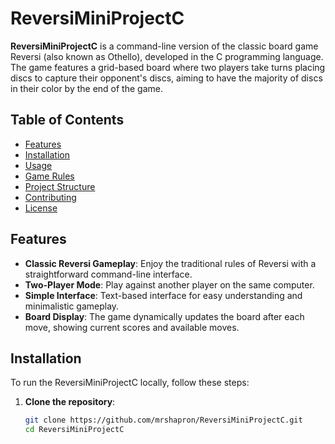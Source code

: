 # ReversiMiniProjectC

**ReversiMiniProjectC** is a command-line version of the classic board game Reversi (also known as Othello), developed in the C programming language. The game features a grid-based board where two players take turns placing discs to capture their opponent's discs, aiming to have the majority of discs in their color by the end of the game.

## Table of Contents

- [Features](#features)
- [Installation](#installation)
- [Usage](#usage)
- [Game Rules](#game-rules)
- [Project Structure](#project-structure)
- [Contributing](#contributing)
- [License](#license)

## Features

- **Classic Reversi Gameplay**: Enjoy the traditional rules of Reversi with a straightforward command-line interface.
- **Two-Player Mode**: Play against another player on the same computer.
- **Simple Interface**: Text-based interface for easy understanding and minimalistic gameplay.
- **Board Display**: The game dynamically updates the board after each move, showing current scores and available moves.

## Installation

To run the ReversiMiniProjectC locally, follow these steps:

1. **Clone the repository**:
   ```bash
   git clone https://github.com/mrshapron/ReversiMiniProjectC.git
   cd ReversiMiniProjectC
